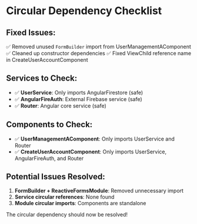 # Circular Dependency Checklist

## Fixed Issues:
✅ Removed unused `FormBuilder` import from UserManagementAComponent
✅ Cleaned up constructor dependencies
✅ Fixed ViewChild reference name in CreateUserAccountComponent

## Services to Check:
- ✅ **UserService**: Only imports AngularFirestore (safe)
- ✅ **AngularFireAuth**: External Firebase service (safe)
- ✅ **Router**: Angular core service (safe)

## Components to Check:
- ✅ **UserManagementAComponent**: Only imports UserService and Router
- ✅ **CreateUserAccountComponent**: Only imports UserService, AngularFireAuth, and Router

## Potential Issues Resolved:
1. **FormBuilder + ReactiveFormsModule**: Removed unnecessary import
2. **Service circular references**: None found
3. **Module circular imports**: Components are standalone

The circular dependency should now be resolved!
